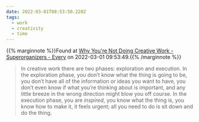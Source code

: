 ```yaml
---
date: 2022-03-01T08:53:50.220Z
tags:
  - work
  - creativity
  - time
---
```

{{% marginnote %}}Found at [Why You're Not Doing Creative Work - Superorganizers - Every](https://every.to/superorganizers/why-you-re-not-doing-creative-work) on 2022-03-01 09:53:49.{{% /marginnote %}}

> In creative work there are two phases: exploration and execution. In the exploration phase, you don’t know what the thing is going to be, you don’t have all of the information or ideas you want to have, you don’t even know if what you’re thinking about is important, and any little breeze in the wrong direction might blow you off course. In the execution phase, you are _inspired_, you know what the thing is, you know how to make it, it feels urgent; all you need to do is sit down and do the thing.


